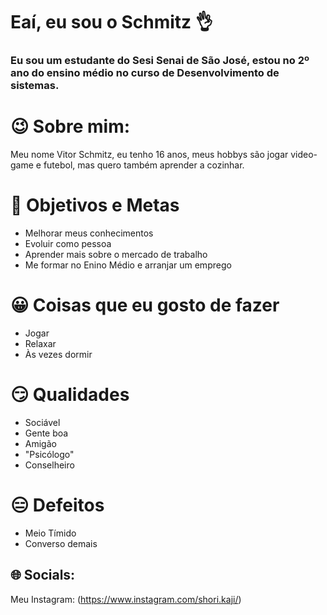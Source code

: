 # Eaí, eu sou o Schmitz 👌
### Eu sou um estudante do Sesi Senai de São José, estou no 2º ano do ensino médio no curso de Desenvolvimento de sistemas.
# 😉 Sobre mim:
Meu nome Vitor Schmitz, eu tenho 16 anos, meus hobbys são jogar video-game e futebol, mas quero também aprender a cozinhar.

# 🙂 Objetivos e Metas
- Melhorar meus conhecimentos
- Evoluir como pessoa
- Aprender mais sobre o mercado de trabalho
- Me formar no Enino Médio e arranjar um emprego

# 😀 Coisas que eu gosto de fazer
- Jogar
- Relaxar
- Às vezes dormir

# 😏 Qualidades
- Sociável
- Gente boa
- Amigão
- "Psicólogo"
- Conselheiro

# 😑 Defeitos
- Meio Tímido
- Converso demais

## 🌐 Socials:
Meu Instagram: (https://www.instagram.com/shori.kaji/) 
